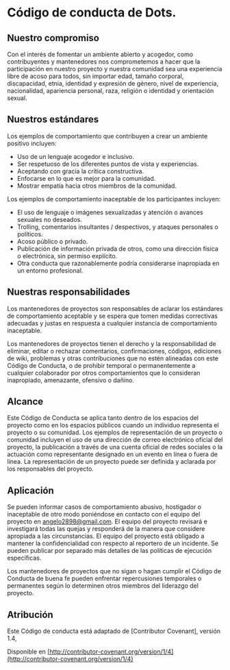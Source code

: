 # Código de conducta de Dots.

## Nuestro compromiso

Con el interés de fomentar un ambiente abierto y acogedor, como contribuyentes y mantenedores nos comprometemos a hacer que la 
participación en nuestro proyecto y nuestra comunidad sea una experiencia libre de acoso para todos, sin importar edad,
tamaño corporal, discapacidad, etnia, identidad y expresión de género, nivel de experiencia, nacionalidad, apariencia personal, 
raza, religión o identidad y orientación sexual.

## Nuestros estándares

Los ejemplos de comportamiento que contribuyen a crear un ambiente positivo incluyen:

* Uso de un lenguaje acogedor e inclusivo.
* Ser respetuoso de los diferentes puntos de vista y experiencias.
* Aceptando con gracia la crítica constructiva.
* Enfocarse en lo que es mejor para la comunidad.
* Mostrar empatía hacia otros miembros de la comunidad.

Los ejemplos de comportamiento inaceptable de los participantes incluyen:

* El uso de lenguaje o imágenes sexualizadas y atención o avances sexuales no deseados.
* Trolling, comentarios insultantes / despectivos, y ataques personales o políticos.
* Acoso público o privado.
* Publicación de información privada de otros, como una dirección física o electrónica, sin permiso explícito.
* Otra conducta que razonablemente podría considerarse inapropiada en un entorno profesional.

## Nuestras responsabilidades

Los mantenedores de proyectos son responsables de aclarar los estándares de comportamiento aceptable y se espera que tomen 
medidas correctivas adecuadas y justas en respuesta a cualquier instancia de comportamiento inaceptable.

Los mantenedores de proyectos tienen el derecho y la responsabilidad de eliminar, editar o rechazar comentarios, confirmaciones, 
códigos, ediciones de wiki, problemas y otras contribuciones que no estén alineadas con este Código de Conducta, 
o de prohibir temporal o permanentemente a cualquier colaborador por otros comportamientos que lo consideran inapropiado, 
amenazante, ofensivo o dañino.

## Alcance

Este Código de Conducta se aplica tanto dentro de los espacios del proyecto como en los espacios públicos cuando un individuo
representa el proyecto o su comunidad. Los ejemplos de representación de un proyecto o comunidad incluyen el uso de una dirección
de correo electrónico oficial del proyecto, la publicación a través de una cuenta oficial de redes sociales o la actuación
como representante designado en un evento en línea o fuera de línea. 
La representación de un proyecto puede ser definida y aclarada por los responsables del proyecto.

## Aplicación

Se pueden informar casos de comportamiento abusivo, hostigador o inaceptable de otro modo poniéndose en contacto con 
el equipo del proyecto en angelo2898@gmail.com. El equipo del proyecto revisará e investigará todas las quejas y responderá 
de la manera que considere apropiada a las circunstancias. El equipo del proyecto está obligado a mantener la confidencialidad 
con respecto al reportero de un incidente. Se pueden publicar por separado más detalles de las políticas de ejecución específicas.

Los mantenedores de proyectos que no sigan o hagan cumplir el Código de Conducta de buena fe pueden enfrentar repercusiones
temporales o permanentes según lo determinen otros miembros del liderazgo del proyecto.

## Atribución

Este Código de conducta está adaptado de [Contributor Covenant], versión 1.4, 


Disponible en [http://contributor-covenant.org/version/1/4](http://contributor-covenant.org/version/1/4)
